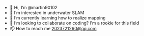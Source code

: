 - 👋 Hi, I’m @martin90102
- 👀 I’m interested in underwater SLAM
- 🌱 I’m currently learning how to realize mapping
- 💞️ I’m looking to collaborate on coding? I'm a rookie for this field 
- 📫 How to reach me 2023721260@qq.com

<!---
martin90102/martin90102 is a ✨ special ✨ repository because its `README.md` (this file) appears on your GitHub profile.
You can click the Preview link to take a look at your changes.
--->

